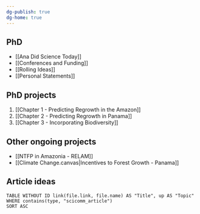 ```yaml
---
dg-publish: true
dg-home: true
---
```

## PhD
- [[Ana Did Science Today]]
- [[Conferences and Funding]]
- [[Rolling Ideas]]
- [[Personal Statements]]

## PhD projects
1. [[Chapter 1 - Predicting Regrowth in the Amazon]]
2. [[Chapter 2 - Predicting Regrowth in Panama]]
3. [[Chapter 3 - Incorporating Biodiversity]]

## Other ongoing projects
- [[NTFP in Amazonia - RELAM]]
- [[Climate Change.canvas|Incentives to Forest Growth - Panama]]

## Article ideas
```dataview
TABLE WITHOUT ID link(file.link, file.name) AS "Title", up AS "Topic"
WHERE contains(type, "scicomm_article")
SORT ASC
```